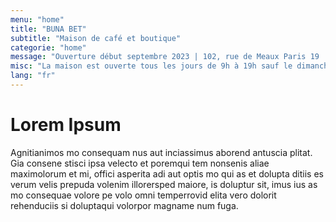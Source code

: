 ```yaml
---
menu: "home"
title: "BUNA BET"
subtitle: "Maison de café et boutique"
categorie: "home"
message: "Ouverture début septembre 2023 | 102, rue de Meaux Paris 19 | Métro Laumière"
misc: "La maison est ouverte tous les jours de 9h à 19h sauf le dimanche"
lang: "fr"
---
```

# Lorem Ipsum

Agnitianimos mo consequam nus aut inciassimus aborend antuscia plitat.
Gia consene stisci ipsa velecto et poremqui tem nonsenis aliae maximolorum et mi, offici asperita adi aut optis mo qui as et dolupta ditiis es verum velis prepuda volenim illorersped maiore, is doluptur sit, imus ius as mo consequae volore pe volo omni temperrovid elita vero dolorit rehenduciis si doluptaqui volorpor magname num fuga.